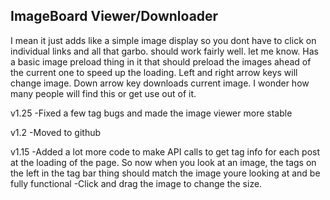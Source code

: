 ## ImageBoard Viewer/Downloader

I mean it just adds like a simple image display so you dont have to click on individual links and all that garbo.
should work fairly well. let me know. 
Has a basic image preload thing in it that should preload the images ahead of the current one to speed up the loading.
Left and right arrow keys will change image. Down arrow key downloads current image.
I wonder how many people will find this or get use out of it.

v1.25
-Fixed a few tag bugs and made the image viewer more stable

v1.2 
-Moved to github

v1.15 
-Added a lot more code to make API calls to get tag info for each post at the loading of the page. 
  So now when you look at an image, the tags on the left in the tag bar thing should match the image youre looking at and be 
  fully functional 
-Click and drag the image to change the size.
